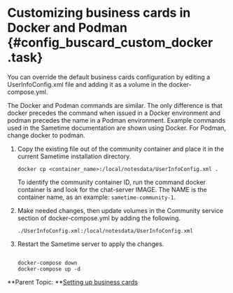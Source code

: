 # Customizing business cards in Docker and Podman {#config_buscard_custom_docker .task}

You can override the default business cards configuration by editing a UserInfoConfig.xml file and adding it as a volume in the docker-compose.yml.

The Docker and Podman commands are similar. The only difference is that docker precedes the command when issued in a Docker environment and podman precedes the name in a Podman environment. Example commands used in the Sametime documentation are shown using Docker. For Podman, change docker to podman.

1.  Copy the existing file out of the community container and place it in the current Sametime installation directory.

    ``` {#codeblock_zww_wdc_k5b}
    docker cp <container_name>:/local/notesdata/UserInfoConfig.xml . 
    ```

    To identify the community container ID, run the command docker container ls and look for the chat-server IMAGE. The NAME is the container name, as an example: `sametime-community-1`.

2.  Make needed changes, then update volumes in the Community service section of docker-compose.yml by adding the following.

    ``` {#codeblock_g33_n2c_k5b}
    ./UserInfoConfig.xml:/local/notesdata/UserInfoConfig.xml
    ```

3.  Restart the Sametime server to apply the changes.

    ``` {#codeblock_bxh_4ly_mvb}
    
    docker-compose down
    docker-compose up -d
    ```


**Parent Topic: **[Setting up business cards](admin_st_buscard.md)


